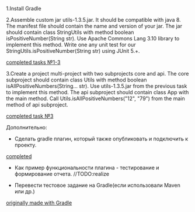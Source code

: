 1.Install Gradle

2.Assemble custom jar utils-1.3.5.jar.
It should be compatible with java 8.
The manifest file should contain the name and version of your jar.
The jar should contain class StringUtils with method
boolean isPositiveNumber(String str).
Use Apache Commons Lang 3.10 library to implement this method. Write one any unit test for our StringUtils.isPositiveNumber(String str) using JUnit 5.+.

[completed tasks №1-3](https://github.com/Alex2201Sh/clevertec-task-gradle/tree/master/utils)

3.Create a project multi-project with two subprojects core and api. The core subproject should contain class Utils with method boolean isAllPositiveNumbers(String... str).
Use utils-1.3.5.jar from the previous task to implement this method. The api subproject should contain class App with
the main method.
Call Utils.isAllPositiveNumbers("12", "79") from the main method of api subproject.

[completed task №3](https://github.com/Alex2201Sh/clevertec-task-gradle/tree/master/multi-project)


Дополнительно:
* Сделать gradle плагин, который также опубликовать и подключить к проекту.

[completed](https://github.com/Alex2201Sh/clevertec-task-gradle/tree/master/my-plugin)

* Как пример функциональности плагина - тестирование и формирование отчета.
//TODO:realize


* Перевести тестовое задание на Gradle(если использовали Maven или др.)

[originally made with Gradle](https://github.com/Alex2201Sh/clevertec)